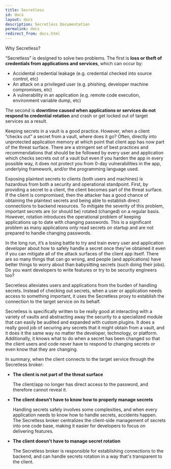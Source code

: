 ```yaml
---
title: Secretless
id: docs
layout: docs
description: Secretless Documentation
permalink: docs
redirect_from: docs.html
---
```


  <p class="card-heading">Why Secretless?</p>

  “Secretless” is designed to solve two problems. The first is **loss or theft of credentials from applications and services**, which can occur by:

  - Accidental credential leakage (e.g. credential checked into source control, etc)
  - An attack on a privileged user (e.g. phishing, developer machine compromises, etc)
  - A vulnerability in an application (e.g. remote code execution, environment variable dump, etc)

  The second is **downtime caused when applications or services do not respond to credential rotation** and crash or get locked out of target services as a result.

  Keeping secrets in a vault is a good practice. However, when a client “checks out” a secret from a vault, where does it go? Often, directly into unprotected application memory at which point that client app has now part of the threat surface. There are a stringent set of best practices and recommendations that should be be followed by every user and application which checks secrets out of a vault but even if you harden the app in every possible way, it does not protect you from 0-day vulnerabilities in the app, underlying framework, and/or the programming language used.

  Exposing plaintext secrets to clients (both users and machines) is hazardous from both a security and operational standpoint. First, by providing a secret to a client, the client becomes part of the threat surface. If the client is compromised, then the attacker has a good chance of obtaining the plaintext secrets and being able to establish direct connections to backend resources. To mitigate the severity of this problem, important secrets are (or should be) rotated (changed) on a regular basis. However, rotation introduces the operational problem of keeping applications up to date with changing passwords. This is a significant problem as many applications only read secrets on startup and are not prepared to handle changing passwords.

  In the long run, it’s a losing battle to try and train every user and application developer about how to safely handle a secret once they’ve obtained it even if you can mitigate all of the attack surfaces of the client app itself. There are so many things that can go wrong, and people (and applications) have better things to worry about than babysitting secrets (such doing their jobs). Do you want developers to write features or try to be security engineers too?

  Secretless alleviates users and applications from the burden of handling secrets. Instead of checking out secrets, when a user or application needs access to something important, it uses the Secretless proxy to establish the connection to the target service on its behalf.

  Secretless is specifically written to be really good at interacting with a variety of vaults and abstracting away the security to a specialized module that can easily be audited and expanded with custom plugins. It does a really good job of securing any secrets that it might obtain from a vault, and it does it the same way no matter the developer, technology, or platform. Additionally, it knows what to do when a secret has been changed so that the client users and code never have to respond to changing secrets or even know that they are changing.

  In summary, when the client connects to the target service through the Secretless broker:

  - **The client is not part of the threat surface**

    The client/app no longer has direct access to the password, and therefore cannot reveal it.

  - **The client doesn't have to know how to properly manage secrets**

    Handling secrets safely involves some complexities, and when every application needs to know how to handle secrets, accidents happen. The Secretless broker centralizes the client-side management of secrets into one code base, making it easier for developers to focus on delivering features.

  - **The client doesn't have to manage secret rotation**

    The Secretless broker is responsible for establishing connections to the backend, and can handle secrets rotation in a way that's transparent to the client.
